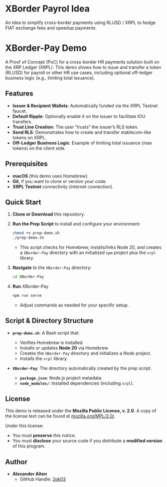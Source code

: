 # XBorder Payrol Idea
An idea to simplify cross-border payments using RLUSD / XRPL to hedge FIAT exchange fees and speedup payments. 

# XBorder-Pay Demo

A Proof of Concept (PoC) for a cross-border HR payments solution built on the XRP Ledger (XRPL). This demo shows how to issue and transfer a token (RLUSD) for payroll or other HR use cases, including optional off-ledger business logic (e.g., limiting total issuance).

## Features

- **Issuer & Recipient Wallets**: Automatically funded via the XRPL Testnet faucet.  
- **Default Ripple**: Optionally enable it on the issuer to facilitate IOU transfers.  
- **Trust Line Creation**: The user “trusts” the issuer’s RLS token.  
- **Send RLS**: Demonstrates how to create and transfer stablecoin-like tokens on XRPL.  
- **Off-Ledger Business Logic**: Example of limiting total issuance (max tokens) on the client side.  

## Prerequisites

- **macOS** (this demo uses Homebrew).  
- **Git**, if you want to clone or version your code.  
- **XRPL Testnet** connectivity (internet connection).

## Quick Start

1. **Clone or Download** this repository.  
2. **Run the Prep Script** to install and configure your environment:  
   ```bash
   chmod +x prep-demo.sh
   ./prep-demo.sh
   ```
   - This script checks for Homebrew, installs/links Node 20, and creates a `XBorder-Pay` directory with an initialized `npm` project plus the `xrpl` library.

3. **Navigate** to the `XBorder-Pay` directory:
   ```bash
   cd XBorder-Pay
   ```
4. **Run** XBorder-Pay
     ```bash
     npm run serve
     ```
   - Adjust commands as needed for your specific setup.

## Script & Directory Structure

- **`prep-demo.sh`**: A Bash script that:
  - Verifies Homebrew is installed.
  - Installs or updates **Node 20** via Homebrew.
  - Creates the `XBorder-Pay` directory and initializes a Node project.
  - Installs the `xrpl` library.

- **`XBorder-Pay`**: The directory automatically created by the prep script.  
  - **`package.json`**: Node.js project metadata.  
  - **`node_modules/`**: Installed dependencies (including `xrpl`).

## License

This demo is released under the **Mozilla Public License, v. 2.0**. A copy of the license text can be found at [mozilla.org/MPL/2.0/](https://mozilla.org/MPL/2.0/).  

Under this license:

- You must **preserve** this notice.  
- You must **disclose** your source code if you distribute a **modified version** of this program.  

## Author

- **Alexander Alten**  
  - GitHub Handle: [2pk03](https://github.com/2pk03)  
